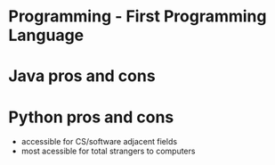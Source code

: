 # Programming - First Programming Language

# Java pros and cons

# Python pros and cons
* accessible for CS/software adjacent fields
* most acessible for total strangers to computers
